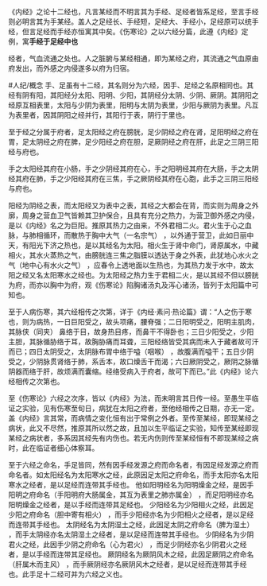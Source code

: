 《内经》之论十二经也，凡言某经而不明言其为手经、足经者皆系足经，至言手经则必明言其为手某经。盖人之足经长、手经短，足经大、手经小，足经原可以统手经，但言足经而手经亦恒寓其中矣。《伤寒论》之以六经分篇，此遵《内经》定例，寓**手经于足经中也**


经者，气血流通之处也。人之脏腑与某经相通，即为某经之府，其流通之气血原由府发出，而外感之内侵遂多以府为归宿。

#人纪/概念 
手、足虽有十二经，其名则分为六经，因手、足经之名原相同也。其经有阴有阳，其阳经分太阳、阳明、少阳，其阴经分太阴、少阴、厥阴。其阴阳之经原互相表里，太阳与少阴为表里，阳明与太阴为表里，少阳与厥阴为表里。凡互为表里者，因其阴阳之经并行，其阳行于表，阴行于里也。

至于经之分属于府者，足太阳经之府在膀胱，足少阴经之府在肾，足阳明经之府在胃，足太阴经之府在脾，足少阳经之府在胆，足厥阴经之府在肝，此足之三阴三阳经与府也。

手之太阳经其府在小肠，手之少阴经其府在心，手之阳明经其府在大肠，手之太阴经其府在肺，手之少阳经其府在三焦，手之厥阴经其府在心胞，此手之三阴三阳经与府也。

阳经为阴经之表，而太阳经又为表中之表，其经之大都会在背，而实则为周身之外廓，周身之营血卫气皆赖其卫护保合，且具有充分之热力，为营卫御外感之内侵，是以《内经》名之为巨阳。推原其热力之由来，不外君相二火。君火生于心之血脉，与肺相循环，而散热于胸中大气（一名宗气） ，以外通于营卫，此如日丽中天，有阳光下济之热也，是以其经名为太阳。相火生于肾中命门，肾原属水，中藏相火，其水火蒸热之气，由膀胱连三焦之脂膜以透达于身之外表，此犹地心水火之气（地中心有水火之气） ，应春令上透地面以生热也，为其热力发于水中，故太阳之经又名太阳寒水之经也。为太阳经之热力生于君相二火，是以其经不但以膀胱为府，而亦以胸中为府，观《伤寒论》陷胸诸汤丸及泻心诸汤，皆列于太阳篇中可知也。


至于人病伤寒，其六经相传之次第，详于《内经·素问·热论篇》谓：“人之伤于寒也，则为病热，一日巨阳受之，故头项痛，腰脊强；二日阳明受之，阳明主肌肉，其脉侠（同夹） 鼻络于目，故身热目疼，而鼻干不得卧也；三日少阳受之，少阳主胆，其脉循胁络于耳，故胸胁痛而耳聋，三阳经络皆受其病而未入于藏者故可汗而已；四日太阴受之，太阴脉布胃中络于嗌（咽喉） ，故腹满而嗌干；五日少阴受之，少阴脉贯肾络于肺，系舌本，故口燥舌干而渴；六日厥阴受之，厥阴之脉循阴器而络于肝，故烦满而囊缩。经络受病入于府者，故可下而已。”此《内经》论六经相传之次第也。

至《伤寒论》六经之次序，皆以《内经》为法，而未明言其日传一经。至愚生平临证之实验，见有伤寒至旬日，病犹在太阳之府者，至他经相传之日期，亦无一定。盖《内经》言其常，而病情之变化恒有出于常例之外者。至传至某经，即现某经之病状，此又不尽然，推原其所以然之故，且加以生平临证之实验，知传至某经即现某经之病状者，多系因其经先有内伤也。若无内伤则传至某经恒有不即现某经之病时，此在临证者细心体察耳。

至于六经之命名，手足皆同，然有因手经发源之府而命名者，有因足经发源之府而命名者。如太阳经名为太阳寒水之经，此原因足太阳之府命名，而手太阳亦名太阳寒水之经者，是以足经而连带其手经也。
他如阳明经名为阳明燥金之经，是因手阳明之府命名（手阳明府大肠属金，其互为表里之肺亦属金） ，而足阳明经亦名阳明燥金之经者，是以手经而连带其足经也。
少阳经名为少阳相火之经，此因足少阳之府命名（胆中寄有相火） ，而手少阳经亦名为少阳相火之经者，是以足经而连带其手经也。
太阴经名为太阴湿土之经，此因足太阴之府命名（脾为湿土） ，而手太阴经亦名太阴湿土之经者，是以足经而连带其手经也。
少阴经名为少阴君火之经，此因手少阴之府命名（心为君火） ，而足少阴经亦名少阴君火之经者，是以手经而连带其足经也。
厥阴经名为厥阴风木之经，此因足厥阴之府命名（肝属木而主风） ，而手厥阴经亦名厥阴风木之经者，是以足经而连带其手经也。此手足十二经可并为六经之义也。
